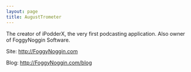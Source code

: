 ```yaml
---
layout: page
title: AugustTrometer
---
```


The creator of iPodderX, the very first podcasting application. Also owner of FoggyNoggin Software.

Site: http://FoggyNoggin.com 

Blog: http://FoggyNoggin.com/blog

